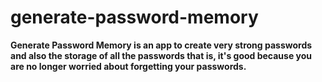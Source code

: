 
# generate-password-memory

**Generate Password Memory is an app to create very strong passwords and also the storage of all the passwords that is, it's good because you are no longer worried about forgetting your passwords.**
